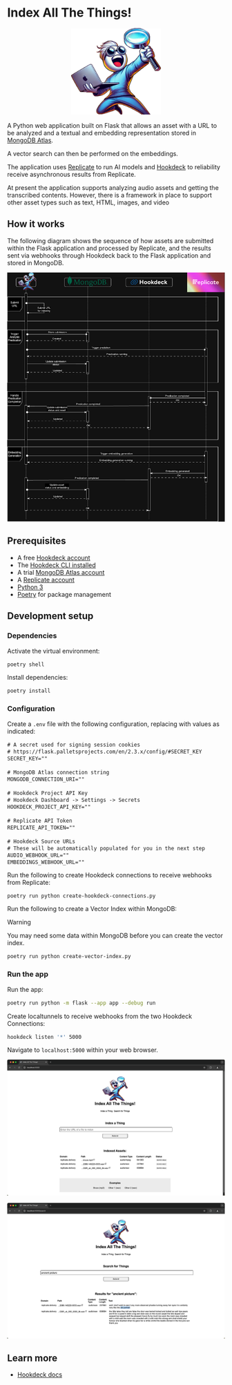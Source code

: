 # Index All The Things!

<p align="center">
<img src="docs/att.png" height="200" />
</p>

A Python web application built on Flask that allows an asset with a URL to be analyzed and a textual and embedding representation stored in [MongoDB Atlas](https://www.mongodb.com/atlas).

A vector search can then be performed on the embeddings.

The application uses [Replicate](https://replicate.com) to run AI models and [Hookdeck](https://hookdeck.com?ref=github-iatt) to reliability receive asynchronous results from Replicate.

At present the application supports analyzing audio assets and getting the transcribed contents. However, there is a framework in place to support other asset types such as text, HTML, images, and video

## How it works

The following diagram shows the sequence of how assets are submitted within the Flask application and processed by Replicate, and the results sent via webhooks through Hookdeck back to the Flask application and stored in MongoDB.

![Index All The Things Sequence Diagram](docs/sequence-diagram.png)

## Prerequisites

- A free [Hookdeck account](https://dashboard.hookdeck.com/signup?ref=github-iatt)
- The [Hookdeck CLI installed](https://hookdeck.com/docs/cli?ref=github-iatt)
- A trial [MongoDB Atlas account](https://www.mongodb.com/cloud/atlas/register)
- A [Replicate account](https://replicate.com/signin)
- [Python 3](https://www.python.org/downloads/)
- [Poetry](https://python-poetry.org/docs/#installation) for package management

## Development setup

### Dependencies

Activate the virtual environment:

```sh
poetry shell
```

Install dependencies:

```sh
poetry install
```

### Configuration

Create a `.env` file with the following configuration, replacing with values as indicated:

```
# A secret used for signing session cookies
# https://flask.palletsprojects.com/en/2.3.x/config/#SECRET_KEY
SECRET_KEY=""

# MongoDB Atlas connection string
MONGODB_CONNECTION_URI=""

# Hookdeck Project API Key
# Hookdeck Dashboard -> Settings -> Secrets
HOOKDECK_PROJECT_API_KEY=""

# Replicate API Token
REPLICATE_API_TOKEN=""

# Hookdeck Source URLs
# These will be automatically populated for you in the next step
AUDIO_WEBHOOK_URL=""
EMBEDDINGS_WEBHOOK_URL=""
```

Run the following to create Hookdeck connections to receive webhooks from Replicate:

```sh
poetry run python create-hookdeck-connections.py
```

Run the following to create a Vector Index within MongoDB:

> [!WARNING]
> You may need some data within MongoDB before you can create the vector index.

```sh
poetry run python create-vector-index.py
```

### Run the app

Run the app:

```sh
poetry run python -m flask --app app --debug run
```

Create localtunnels to receive webhooks from the two Hookdeck Connections:

```sh
hookdeck listen '*' 5000
```

Navigate to `localhost:5000` within your web browser.

![Index All The Things home page running in a web browser](docs/iatt-home.png)

![Index All The Things search page with search result running in a web browser](docs/iatt-search.png)

## Learn more

- [Hookdeck docs](https://hookdeck.com/docs?ref=github-)